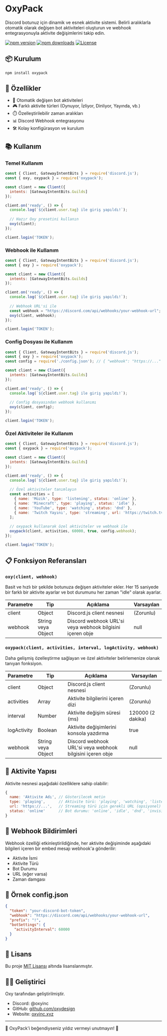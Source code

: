 # OxyPack

Discord botunuz için dinamik ve esnek aktivite sistemi. Belirli aralıklarla otomatik olarak değişen bot aktiviteleri oluşturun ve webhook entegrasyonuyla aktivite değişimlerini takip edin.

[![npm version](https://img.shields.io/npm/v/oxypack)](https://www.npmjs.com/package/oxypack)
[![npm downloads](https://img.shields.io/npm/dt/oxypack)](https://www.npmjs.com/package/oxypack)
[![License](https://img.shields.io/npm/l/oxypack)](https://github.com/hasbutcu/oxypack/blob/main/LICENSE)

## 📦 Kurulum

```bash
npm install oxypack
```

## 🚀 Özellikler

- 🔄 Otomatik değişen bot aktiviteleri
- 🎮 Farklı aktivite türleri (Oynuyor, İzliyor, Dinliyor, Yayında, vb.)
- ⏱️ Özelleştirilebilir zaman aralıkları
- 📊 Discord Webhook entegrasyonu
- 🛠️ Kolay konfigürasyon ve kurulum

## 📚 Kullanım

### Temel Kullanım

```javascript
const { Client, GatewayIntentBits } = require('discord.js');
const { oxy, oxypack } = require('oxypack');

const client = new Client({
  intents: [GatewayIntentBits.Guilds]
});

client.on('ready', () => {
  console.log(`${client.user.tag} ile giriş yapıldı!`);
  
  // Hazır Oxy presetini kullanın
  oxy(client);
});

client.login('TOKEN');
```

### Webhook ile Kullanım

```javascript
const { Client, GatewayIntentBits } = require('discord.js');
const { oxy } = require('oxypack');

const client = new Client({
  intents: [GatewayIntentBits.Guilds]
});

client.on('ready', () => {
  console.log(`${client.user.tag} ile giriş yapıldı!`);
  
  // Webhook URL'si ile
  const webhook = "https://discord.com/api/webhooks/your-webhook-url";
  oxy(client, webhook);
});

client.login('TOKEN');
```

### Config Dosyası ile Kullanım

```javascript
const { Client, GatewayIntentBits } = require('discord.js');
const { oxy } = require('oxypack');
const config = require('./config.json'); // { "webhook": "https://..." }

const client = new Client({
  intents: [GatewayIntentBits.Guilds]
});

client.on('ready', () => {
  console.log(`${client.user.tag} ile giriş yapıldı!`);
  
  // Config dosyasından webhook kullanımı
  oxy(client, config);
});

client.login('TOKEN');
```

### Özel Aktiviteler ile Kullanım

```javascript
const { Client, GatewayIntentBits } = require('discord.js');
const { oxypack } = require('oxypack');

const client = new Client({
  intents: [GatewayIntentBits.Guilds]
});

client.on('ready', () => {
  console.log(`${client.user.tag} ile giriş yapıldı!`);
  
  // Özel aktiviteler tanımlayın
  const activities = [
    { name: 'Müzik', type: 'listening', status: 'online' },
    { name: 'Minecraft', type: 'playing', status: 'idle' },
    { name: 'YouTube', type: 'watching', status: 'dnd' },
    { name: 'Twitch Yayını', type: 'streaming', url: 'https://twitch.tv/yourusername', status: 'online' }
  ];
  
  // oxypack kullanarak özel aktiviteler ve webhook ile
  oxypack(client, activities, 60000, true, config.webhook);
});

client.login('TOKEN');
```

## 📋 Fonksiyon Referansları

### `oxy(client, webhook)`

Basit ve hızlı bir şekilde botunuza değişen aktiviteler ekler. Her 15 saniyede bir farklı bir aktivite ayarlar ve bot durumunu her zaman "idle" olarak ayarlar.

| Parametre | Tip | Açıklama | Varsayılan |
|-----------|-----|----------|------------|
| client | Object | Discord.js client nesnesi | (Zorunlu) |
| webhook | String veya Object | Discord webhook URL'si veya webhook bilgisini içeren obje | null |

### `oxypack(client, activities, interval, logActivity, webhook)`

Daha gelişmiş özelleştirme sağlayan ve özel aktiviteler belirlemenize olanak tanıyan fonksiyon.

| Parametre | Tip | Açıklama | Varsayılan |
|-----------|-----|----------|------------|
| client | Object | Discord.js client nesnesi | (Zorunlu) |
| activities | Array | Aktivite bilgilerini içeren dizi | (Zorunlu) |
| interval | Number | Aktivite değişim süresi (ms) | 120000 (2 dakika) |
| logActivity | Boolean | Aktivite değişimlerini konsola yazdırma | true |
| webhook | String veya Object | Discord webhook URL'si veya webhook bilgisini içeren obje | null |

## 📝 Aktivite Yapısı

Aktivite nesnesi aşağıdaki özelliklere sahip olabilir:

```javascript
{
  name: 'Aktivite Adı', // Gösterilecek metin
  type: 'playing',      // Aktivite türü: 'playing', 'watching', 'listening', 'competing', 'streaming'
  url: 'https://...',   // Streaming türü için gerekli URL (opsiyonel)
  status: 'online'      // Bot durumu: 'online', 'idle', 'dnd', 'invisible' (opsiyonel)
}
```

## 🔔 Webhook Bildirimleri

Webhook özelliği etkinleştirildiğinde, her aktivite değişiminde aşağıdaki bilgileri içeren bir embed mesajı webhook'a gönderilir:

- Aktivite İsmi
- Aktivite Türü
- Bot Durumu
- URL (eğer varsa)
- Zaman damgası

## 📃 Örnek config.json

```json
{
  "token": "your-discord-bot-token",
  "webhook": "https://discord.com/api/webhooks/your-webhook-url",
  "prefix": "!",
  "botSettings": {
    "activityInterval": 60000
  }
}
```

## 📄 Lisans

Bu proje [MIT Lisansı](LICENSE) altında lisanslanmıştır.

## 👨‍💻 Geliştirici

Oxy tarafından geliştirilmiştir.

- Discord: @oxyinc
- GitHub: [github.com/oxydesign](https://github.com/hasbutcu)
- Website: [oxyinc.xyz](https://oxyinc.xyz)

---

🌟 OxyPack'i beğendiyseniz yıldız vermeyi unutmayın! 🌟